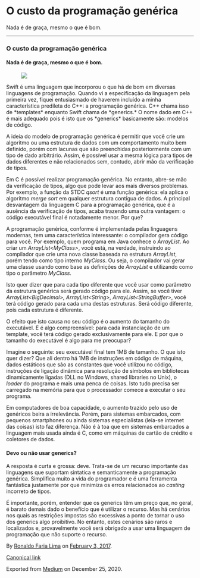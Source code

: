 O custo da programação genérica
===============================

Nada é de graça, mesmo o que é bom.

------------------------------------------------------------------------

### O custo da programação genérica

#### Nada é de graça, mesmo o que é bom.

<figure>
<img src="https://cdn-images-1.medium.com/max/800/1*TU9RRODLViUP4olwkj3Jwg.jpeg" class="graf-image" />
</figure>Swift é uma linguagem que incorporou o que há de bom em
diversas linguagens de programação. Quando vi a especificação da
linguagem pela primeira vez, fiquei entusiasmado de haverem incluído a
minha característica predileta do C++: a programação genérica. C++ chama
isso de *templates* enquanto Swift chama de *generics.* O nome dado em
C++ é mais adequado pois é isto que os *generics* basicamente são:
modelos de código.

A ideia do modelo de programação genérica é permitir que você crie um
algoritmo ou uma estrutura de dados com um comportamento muito bem
definido, porém com lacunas que são preenchidas posteriormente com um
tipo de dado arbitrário. Assim, é possível usar a mesma lógica para
tipos de dados diferentes e não relacionados sem, contudo, abrir mão da
verificação de tipos.

Em C é possível realizar programação genérica. No entanto, abre-se mão
da verificação de tipos, algo que pode levar aos mais diversos
problemas. Por exemplo, a função da STDC *qsort* é uma função genérica:
ela aplica o algoritmo *merge sort* em qualquer estrutura contígua de
dados. A principal desvantagem da linguagem C para a programação
genérica, que é a ausência da verificação de tipos, acaba trazendo uma
outra vantagem: o código executável final é notadamente menor. Por que?

A programação genérica, conforme é implementada pelas linguagens
modernas, tem uma característica interessante: o compilador gera código
para você. Por exemplo, quem programa em Java conhece o *ArrayList*. Ao
criar um *ArrayList&lt;MyClass&gt;*, você está, na verdade, instruindo
ao compilador que crie uma nova classe baseada na estrutura *ArrayList*,
porém tendo como tipo interno *MyClass*. Ou seja, o compilador vai gerar
uma classe usando como base as definições de *ArrayList* e utilizando
como tipo o parâmetro *MyClass*.

Isto quer dizer que para cada tipo diferente que você usar como
parâmetro da estrutura genérica será gerado código para ele. Assim, se
você tiver *ArrayList&lt;BigDecimal&gt;, ArrayList&lt;String&gt;,
ArrayList&lt;StringBuffer&gt;*, você terá código gerado para cada uma
destas estruturas. Será código diferente, pois cada estrutura é
diferente.

O efeito que isto causa no seu código é o aumento do tamanho do
executável. E é algo compreensível: para cada instanciação de um
template, você terá código gerado exclusivamente para ele. E por que o
tamanho do executável é algo para me preocupar?

Imagine o seguinte: seu executável final tem 1MB de tamanho. O que isto
quer dizer? Que ali dentro há 1MB de instruções em código de máquina,
dados estáticos que são as constantes que você utilizou no código,
instruções de ligação dinâmica para resolução de símbolos em bibliotecas
dinamicamente ligadas (DLL no Windows, shared libraries no Unix), o
*loader* do programa e mais uma penca de coisas. Isto tudo precisa ser
carregado na memória para que o processador comece a executar o seu
programa.

Em computadores de boa capacidade, o aumento trazido pelo uso de
genéricos beira a irrelevância. Porém, para sistemas embarcados, com
pequenos smartphones ou ainda sistemas especialistas (leia-se internet
das coisas) isto faz diferença. Não é à toa que em sistemas embarcados a
linguagem mais usada ainda é C, como em máquinas de cartão de crédito e
coletores de dados.

#### Devo ou não usar generics?

A resposta é curta e grossa: deve. Trata-se de um recurso importante das
linguagens que suportam sintatica e semanticamente a programação
genérica. Simplifica muito a vida do programador e é uma ferramenta
fantástica justamente por que minimiza os erros relacionados ao
*casting* incorreto de tipos.

É importante, porém, entender que os generics têm um preço que, no
geral, é barato demais dado o benefício que é utilizar o recurso. Mas há
cenários nos quais as restrições impostas são excessivas a ponto de
tornar o uso dos generics algo proibitivo. No entanto, estes cenários
são raros e localizados e, provavelmente você será obrigado a usar uma
linguagem de programação que não suporte o recurso.

By
<a href="https://medium.com/@ronaldolima" class="p-author h-card">Ronaldo Faria Lima</a>
on [February 3, 2017](https://medium.com/p/87a2a2b9fd07).

<a href="https://medium.com/@ronaldolima/o-custo-da-programa%C3%A7%C3%A3o-gen%C3%A9rica-87a2a2b9fd07" class="p-canonical">Canonical link</a>

Exported from [Medium](https://medium.com) on December 25, 2020.
